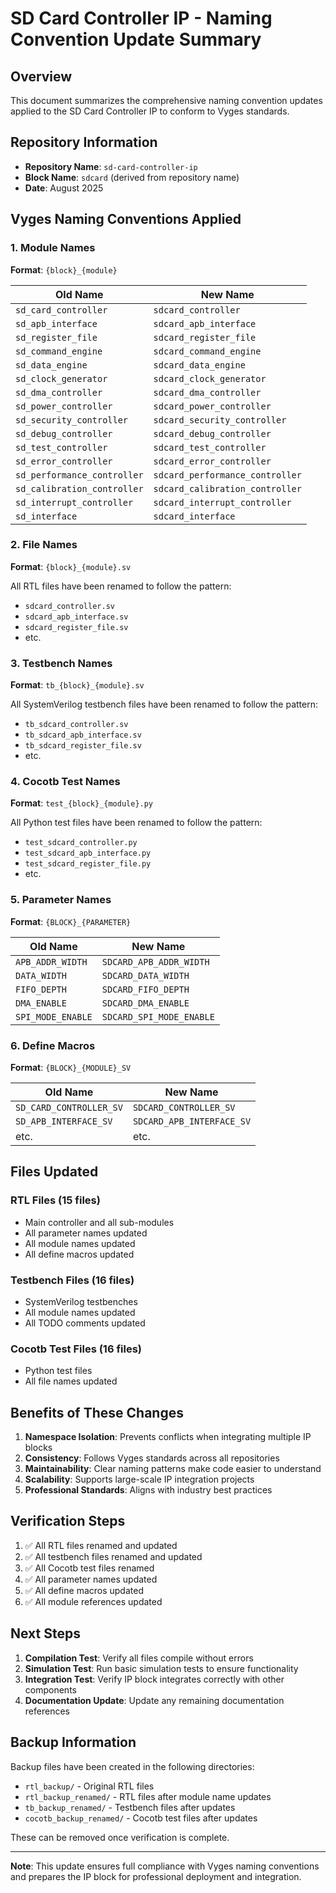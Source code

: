 # SD Card Controller IP - Naming Convention Update Summary

## Overview
This document summarizes the comprehensive naming convention updates applied to the SD Card Controller IP to conform to Vyges standards.

## Repository Information
- **Repository Name**: `sd-card-controller-ip`
- **Block Name**: `sdcard` (derived from repository name)
- **Date**: August 2025

## Vyges Naming Conventions Applied

### 1. Module Names
**Format**: `{block}_{module}`

| Old Name | New Name |
|----------|----------|
| `sd_card_controller` | `sdcard_controller` |
| `sd_apb_interface` | `sdcard_apb_interface` |
| `sd_register_file` | `sdcard_register_file` |
| `sd_command_engine` | `sdcard_command_engine` |
| `sd_data_engine` | `sdcard_data_engine` |
| `sd_clock_generator` | `sdcard_clock_generator` |
| `sd_dma_controller` | `sdcard_dma_controller` |
| `sd_power_controller` | `sdcard_power_controller` |
| `sd_security_controller` | `sdcard_security_controller` |
| `sd_debug_controller` | `sdcard_debug_controller` |
| `sd_test_controller` | `sdcard_test_controller` |
| `sd_error_controller` | `sdcard_error_controller` |
| `sd_performance_controller` | `sdcard_performance_controller` |
| `sd_calibration_controller` | `sdcard_calibration_controller` |
| `sd_interrupt_controller` | `sdcard_interrupt_controller` |
| `sd_interface` | `sdcard_interface` |

### 2. File Names
**Format**: `{block}_{module}.sv`

All RTL files have been renamed to follow the pattern:
- `sdcard_controller.sv`
- `sdcard_apb_interface.sv`
- `sdcard_register_file.sv`
- etc.

### 3. Testbench Names
**Format**: `tb_{block}_{module}.sv`

All SystemVerilog testbench files have been renamed to follow the pattern:
- `tb_sdcard_controller.sv`
- `tb_sdcard_apb_interface.sv`
- `tb_sdcard_register_file.sv`
- etc.

### 4. Cocotb Test Names
**Format**: `test_{block}_{module}.py`

All Python test files have been renamed to follow the pattern:
- `test_sdcard_controller.py`
- `test_sdcard_apb_interface.py`
- `test_sdcard_register_file.py`
- etc.

### 5. Parameter Names
**Format**: `{BLOCK}_{PARAMETER}`

| Old Name | New Name |
|----------|----------|
| `APB_ADDR_WIDTH` | `SDCARD_APB_ADDR_WIDTH` |
| `DATA_WIDTH` | `SDCARD_DATA_WIDTH` |
| `FIFO_DEPTH` | `SDCARD_FIFO_DEPTH` |
| `DMA_ENABLE` | `SDCARD_DMA_ENABLE` |
| `SPI_MODE_ENABLE` | `SDCARD_SPI_MODE_ENABLE` |

### 6. Define Macros
**Format**: `{BLOCK}_{MODULE}_SV`

| Old Name | New Name |
|----------|----------|
| `SD_CARD_CONTROLLER_SV` | `SDCARD_CONTROLLER_SV` |
| `SD_APB_INTERFACE_SV` | `SDCARD_APB_INTERFACE_SV` |
| etc. | etc. |

## Files Updated

### RTL Files (15 files)
- Main controller and all sub-modules
- All parameter names updated
- All module names updated
- All define macros updated

### Testbench Files (16 files)
- SystemVerilog testbenches
- All module names updated
- All TODO comments updated

### Cocotb Test Files (16 files)
- Python test files
- All file names updated

## Benefits of These Changes

1. **Namespace Isolation**: Prevents conflicts when integrating multiple IP blocks
2. **Consistency**: Follows Vyges standards across all repositories
3. **Maintainability**: Clear naming patterns make code easier to understand
4. **Scalability**: Supports large-scale IP integration projects
5. **Professional Standards**: Aligns with industry best practices

## Verification Steps

1. ✅ All RTL files renamed and updated
2. ✅ All testbench files renamed and updated
3. ✅ All Cocotb test files renamed
4. ✅ All parameter names updated
5. ✅ All define macros updated
6. ✅ All module references updated

## Next Steps

1. **Compilation Test**: Verify all files compile without errors
2. **Simulation Test**: Run basic simulation tests to ensure functionality
3. **Integration Test**: Verify IP block integrates correctly with other components
4. **Documentation Update**: Update any remaining documentation references

## Backup Information

Backup files have been created in the following directories:
- `rtl_backup/` - Original RTL files
- `rtl_backup_renamed/` - RTL files after module name updates
- `tb_backup_renamed/` - Testbench files after updates
- `cocotb_backup_renamed/` - Cocotb test files after updates

These can be removed once verification is complete.

---

**Note**: This update ensures full compliance with Vyges naming conventions and prepares the IP block for professional deployment and integration.
